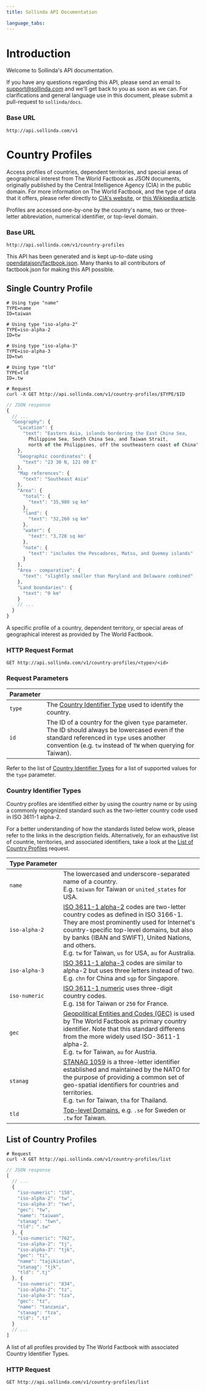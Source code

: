 ```yaml
---
title: Sollinda API Documentation

language_tabs:
---
```


# Introduction

Welcome to Sollinda's API documentation.

If you have any questions regarding this API, please send an email to <a href="mailto:support@sollinda.com">support@sollinda.com</a> and we'll get back to you as soon as we can. For clarifications and general language use in this document, please submit a pull-request to `sollinda/docs`.

### Base URL

`http://api.sollinda.com/v1`

# Country Profiles

Access profiles of countries, dependent territories, and special areas of geographical interest from The World Factbook as JSON documents, originally published by the Central Intelligence Agency (CIA) in the public domain. For more information on The World Factbook, and the type of data that it offers, please refer directly to [CIA's website](https://www.cia.gov/library/publications/the-world-factbook/), or [this Wikipedia article](http://en.wikipedia.org/wiki/The_World_Factbook).

Profiles are accessed one-by-one by the country's name, two or three-letter abbreviation, numerical identifier, or top-level domain.

### Base URL

`http://api.sollinda.com/v1/country-profiles`


<aside class="notice">This API has been generated and is kept up-to-date using <a href="https://github.com/opendatajson/factbook.json">opendatajson/factbook.json</a>. Many thanks to all contributors of factbook.json for making this API possible.</aside>

## Single Country Profile

```shell
# Using type "name"
TYPE=name
ID=taiwan

# Using type "iso-alpha-2"
TYPE=iso-alpha-2
ID=tw

# Using type "iso-alpha-3"
TYPE=iso-alpha-3
ID=twn

# Using type "tld"
TYPE=tld
ID=.tw

# Request
curl -X GET http://api.sollinda.com/v1/country-profiles/$TYPE/$ID
```
```javascript
// JSON response
{
  // ...
  "Geography": {
    "Location": {
      "text": "Eastern Asia, islands bordering the East China Sea, 
        Philippine Sea, South China Sea, and Taiwan Strait, 
        north of the Philippines, off the southeastern coast of China"
    },
    "Geographic coordinates": {
      "text": "23 30 N, 121 00 E"
    },
    "Map references": {
      "text": "Southeast Asia"
    },
    "Area": {
      "total": {
        "text": "35,980 sq km"
      },
      "land": {
        "text": "32,260 sq km"
      },
      "water": {
        "text": "3,720 sq km"
      },
      "note": {
        "text": "includes the Pescadores, Matsu, and Quemoy islands"
      }
    },
    "Area - comparative": {
      "text": "slightly smaller than Maryland and Delaware combined"
    },
    "Land boundaries": {
      "text": "0 km"
    }
    // ...
  }
}
```

A specific profile of a country, dependent territory, or special areas of geographical interest as provided by The World Factbook.

### HTTP Request Format

`GET http://api.sollinda.com/v1/country-profiles/<type>/<id>`

### Request Parameters

| Parameter |  |
| --------- | ------- |
| ```type``` | The [Country Identifier Type](#country-identifier-types) used to identify the country.
| ```id``` | The ID of a country for the given ```type``` parameter. The ID should always be lowercased even if the standard referenced in ```type``` uses another convention (e.g. `tw` instead of `TW` when querying for Taiwan).

<aside class="notice">Refer to the list of <a href="#country-identifier-types">Country Identifier Types</a> for a list of supported values for the <code>type</code> parameter.</aside>

### Country Identifier Types

Country profiles are identified either by using the country name or by using a commonly regognized standard such as the two-letter country code used in ISO 3611-1 alpha-2.

For a better understanding of how the standards listed below work, please refer to the links in the description fields. Alternatively, for an exhaustive list of countrie, territories, and associated identifiers, take a look at the [List of Country Profiles](#list-of-country-profiles) request.

| Type&nbsp;Parameter |   |
| --------------- | - |
| ```name``` | The lowercased and underscore-separated name of a country. <br>E.g. `taiwan` for Taiwan or `united_states` for USA.
| ```iso-alpha-2``` | [ISO 3611-1 alpha-2](https://en.wikipedia.org/wiki/ISO_3166-1_alpha-2) codes are two-letter country codes as defined in ISO 3166-1. They are most prominently used for Internet's country-specific top-level domains, but also by banks (IBAN and SWIFT), United Nations, and others. <br>E.g. `tw` for Taiwan, `us` for USA, `au` for Australia. |
| ```iso-alpha-3``` | [ISO 3611-1 alpha-3](https://en.wikipedia.org/wiki/ISO_3166-1_alpha-3) codes are similar to alpha-2 but uses three letters instead of two.<br> E.g. `chn` for China and `sgp` for Singapore. |
| ```iso-numeric``` | [ISO 3611-1 numeric](https://en.wikipedia.org/wiki/ISO_3166-1_numeric) uses three-digit country codes.<br>E.g. `158` for Taiwan or `250` for France. |
| ```gec``` | [Geopolitical Entities and Codes (GEC)](https://www.cia.gov/library/publications/the-world-factbook/appendix/appendix-d.html) is used by The World Factbook as primary country identifier. Note that this standard differens from the more widely used ISO-3611-1 alpha-2.<br>E.g. `tw` for Taiwan, `au` for Austria.
| ```stanag``` | [STANAG 1059](https://www.cia.gov/library/publications/the-world-factbook/appendix/appendix-d.html) is a three-letter identifier  established and maintained by the NATO for the purpose of providing a common set of geo-spatial identifiers for countries and territories.<br>E.g. `twn` for Taiwan, `tha` for Thailand. |
| ```tld``` | [Top-level Domains](https://en.wikipedia.org/wiki/List_of_Internet_top-level_domains#Country_code_top-level_domains), e.g. `.se` for Sweden or `.tw` for Taiwan. |


## List of Country Profiles

```shell
# Request
curl -X GET http://api.sollinda.com/v1/country-profiles/list
```
```javascript
// JSON response
[
  // ... 
  {
    "iso-numeric": "158",
    "iso-alpha-2": "tw",
    "iso-alpha-3": "twn",
    "gec": "tw",
    "name": "taiwan",
    "stanag": "twn",
    "tld": ".tw"
  }, {
    "iso-numeric": "762",
    "iso-alpha-2": "tj",
    "iso-alpha-3": "tjk",
    "gec": "ti",
    "name": "tajikistan",
    "stanag": "tjk",
    "tld": ".tj"
  }, {
    "iso-numeric": "834",
    "iso-alpha-2": "tz",
    "iso-alpha-3": "tza",
    "gec": "tz",
    "name": "tanzania",
    "stanag": "tza",
    "tld": ".tz"
  }
  // ...
]
```

A list of all profiles provided by The World Factbook with associated Country Identifier Types.


### HTTP Request

`GET http://api.sollinda.com/v1/country-profiles/list`


